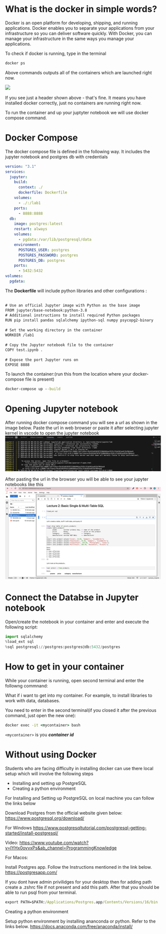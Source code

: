 # What is the docker in simple words?

Docker is an open platform for developing, shipping, and running applications. Docker enables you to separate your applications from your infrastructure so you can deliver software quickly. With Docker, you can manage your infrastructure in the same ways you manage your applications.

To check if docker is running, type in the terminal

```cmd
docker ps
```

Above commands outputs all of the containers which are launched right now.

![](./img/01.png)

If you see just a header shown above - that's fine. It means you have installed docker correctly, just no containers are running right now.

To run the container and up your juptyter notebook we will use docker compose command.
# Docker Compose

The docker compose file is defined in the following way.
It includes the jupyter notebook and postgres db with credentials

```yml
version: "3.1"
services:
  jupyter:
    build:
      context: ./
      dockerfile: Dockerfile
    volumes:
      - ./:/lab1
    ports:
      - 8888:8888
  db:
    image: postgres:latest
    restart: always
    volumes:
      - pgdata:/var/lib/postgresql/data
    environment:
      POSTGRES_USER: postgres
      POSTGRES_PASSWORD: postgres
      POSTGRES_DB: postgres
    ports:
      - 5432:5432
volumes:
  pgdata:
```

The **Dockerfile** will include python libraries and other configurations :

```

# Use an official Jupyter image with Python as the base image
FROM jupyter/base-notebook:python-3.8
# Additional instructions to install required Python packages
RUN pip install pandas sqlalchemy ipython-sql numpy psycopg2-binary

# Set the working directory in the container
WORKDIR /lab1

# Copy the Jupyter notebook file to the container
COPY test.ipynb .

# Expose the port Jupyter runs on
EXPOSE 8888

```


To launch the container:(run this from the location where your docker-compose file is present)

```cmd
docker-compose up --build
```
# Opening Jupyter notebook
After running docker compose command you will see a url as shown in the image below. Paste the url in web browser or paste it after selecting jupyter kernel in vscode to open the jupyter notebook
![notebook url](./ss1.png)

After pasting the url in the browser you will be able to see your jupyter notebooks like this
![jupyter notebook](./ss2.png)



# Connect the Databse in Jupyter notebook

Open/create the notebook in your container and enter and execute the following script:



```python
import sqlalchemy
%load_ext sql
%sql postgresql://postgres:postgres@db:5432/postgres
```

# How to get in your container 

While your container is running, open second terminal and enter the followng commnand:



What if i want to get into my container. For example, to install libraries to work with data, databases.

You need to enter in the second terminal(if you closed it after the previous command, just open the new one):

```cmd
docker exec -it <mycontainer> bash
```

```<mycontainer>``` is you ***container id***

# Without using Docker

Students who are facing difficulty in installing docker can use there local setup which will involve the following steps

- Installing and setting up PostgreSQL
- Creating a python environment

For Installing and Setting up PostgreSQL on local machine you can follow the links below

Download Postgres from the official website given below:
https://www.postgresql.org/download/

For Windows 
https://www.postgresqltutorial.com/postgresql-getting-started/install-postgresql/

Video: https://www.youtube.com/watch?v=IYHx0ovvxPs&ab_channel=ProgrammingKnowledge

For Macos:

Install Postgres app.
Follow the Instructions mentioned in the link below.
https://postgresapp.com/

If you dont have admin privilidges for your desktop then for adding path
create a .zshrc file if not present and add this path. After that you should be able to run psql from your terminal.
```cmd
export PATH=$PATH:/Applications/Postgres.app/Contents/Versions/16/bin
```


Creating a python environment

Setup python environment by installing ananconda or python. Refer to the links below.
https://docs.anaconda.com/free/anaconda/install/


